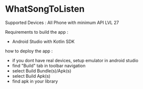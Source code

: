 # WhatSongToListen

Supported Devices :
All Phone with minimum API LVL 27

Requirements to build the app :
- Android Studio with Kotlin SDK

how to deploy the app : 
- if you dont have real devices, setup emulator in android studio
- find "Build" tab in toolbar navigation
- select Build Bundle(s)/Apk(s)
- select Build Apk(s)
- find apk in your library
